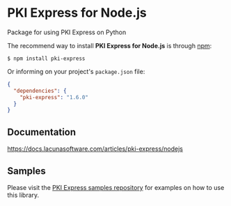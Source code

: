 # PKI Express for Node.js

Package for using PKI Express on Python

The recommend way to install **PKI Express for Node.js** is through [npm](https://www.npmjs.com/):

    $ npm install pki-express

Or informing on your project's `package.json` file:

```json
{
  "dependencies": {
    "pki-express": "1.6.0"
  }
}
```
    

## Documentation

https://docs.lacunasoftware.com/articles/pki-express/nodejs

## Samples

Please visit the [PKI Express samples repository](https://github.com/LacunaSoftware/PkiExpressSamples/tree/master/NodeJS)
for examples on how to use this library.
